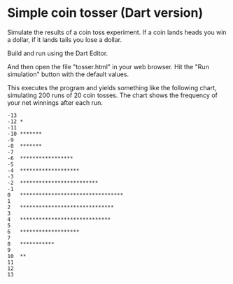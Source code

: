 Simple coin tosser (Dart version)
==================

Simulate the results of a coin toss experiment. If a coin lands heads
you win a dollar, if it lands tails you lose a dollar.

Build and run using the Dart Editor.

And then open the file "tosser.html" in your web browser.
Hit the "Run simulation" button with the default values.

This executes the program and yields something like the following
chart, simulating 200 runs of 20 coin tosses. The chart shows the
frequency of your net winnings after each run.

    -13	
    -12	*
    -11	
    -10	*******
    -9	
    -8	*******
    -7	
    -6	*****************
    -5	
    -4	*******************
    -3	
    -2	*************************
    -1	
    0	*********************************
    1	
    2	******************************
    3	
    4	*****************************
    5	
    6	*******************
    7	
    8	***********
    9	
    10	**
    11	
    12	
    13	

